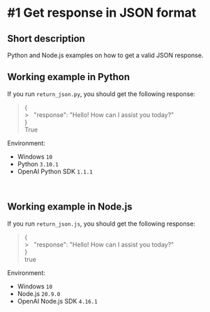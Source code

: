 # #1 Get response in JSON format

## Short description

Python and Node.js examples on how to get a valid JSON response.

## Working example in Python

If you run `return_json.py`, you should get the following response:

> {<br> > &nbsp;&nbsp;"response": "Hello! How can I assist you today?"<br>
> }<br>
> True

Environment:

- Windows `10`
- Python `3.10.1`
- OpenAI Python SDK `1.1.1`

<br>

## Working example in Node.js

If you run `return_json.js`, you should get the following response:

> {<br> > &nbsp;&nbsp;"response": "Hello! How can I assist you today?"<br>
> }<br>
> true

Environment:

- Windows `10`
- Node.js `20.9.0`
- OpenAI Node.js SDK `4.16.1`
